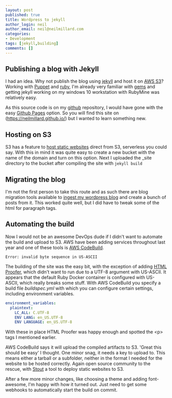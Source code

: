 ```yaml
---
layout: post
published: true
title: Wordpress to jekyll
author_login: neil
author_email: neil@neilmillard.com
categories:
- Development
tags: [jekyll,building]
comments: []
---
```

Publishing a blog with Jekyll
-----
I had an idea. Why not publish the blog using [jekyll](http://jekyllrb.com/) and host it on [AWS S3](https://aws.amazon.com/s3/)?
Working with [Puppet](https://puppet.com/) and [ruby](https://www.ruby-lang.org), I'm already very familiar with [gems](https://rubygems.org/) and getting jekyll working on my windows 10 workstation with RubyMine was relatively easy.

As this source code is on my [github](https://github.com) repository, I would have gone with the easy [Github Pages](https://help.github.com/articles/using-jekyll-as-a-static-site-generator-with-github-pages/) option.
So you will find this site on (https://neilmillard.github.io/) but I wanted to learn something new.

Hosting on S3
----
S3 has a feature to [host static websites](http://docs.aws.amazon.com/AmazonS3/latest/dev/HowDoIWebsiteConfiguration.html) direct from S3, serverless you could say. With this in mind it was quite easy to create a new bucket with the name of the domain and turn on this option.
Next I uploaded the _site directory to the bucket after compiling the site with ```jekyll build```

Migrating the blog
----
I'm not the first person to take this route and as such there are blog migration tools available to [ingest my wordpress blog](http://import.jekyllrb.com/docs/wordpress/) and create a bunch of posts from it.
This worked quite well, but I did have to tweak some of the html for paragraph tags.

Automating the build
----
Now I would not be an awesome DevOps dude if I didn't want to automate the build and upload to S3. AWS have been adding services throughout last year and one of these tools is [AWS CodeBuild](http://docs.aws.amazon.com/codebuild/latest/userguide/welcome.html).
```
Error: invalid byte sequence in US-ASCII
```
The building of the site was the easy bit, with the exception of adding [HTML Proofer](https://github.com/gjtorikian/html-proofer#using-with-jekyll), which didn't want to run due to a UTF-8 argument with US-ASCII.
It appears that the default Ruby Docker container is configured with US-ASCII, which really breaks some stuff.
With AWS CodeBuild you specify a build file *buildspec.yml* with which you can configure certain settings, including environment variables.
```yaml
environment_variables:
  plaintext:
    LC_ALL: C.UTF-8
    ENV LANG: en_US.UTF-8
    ENV LANGUAGE: en_US.UTF-8
```
With these in place HTML Proofer was happy enough and spotted the &lt;p> tags I mentioned earlier.

AWS CodeBuild says it will upload the compiled artifacts to S3. 'Great this should be easy' I thought. One minor snag, it needs a key to upload to. This means either a tarball or a subfolder, neither in the format I needed for the website to be hosted correctly.
Again open source community to the rescue, with [Stout](http://stout.is/) a tool to deploy static websites to S3.

After a few more minor changes, like choosing a theme and adding font-awesome, I'm happy with how it turned out.
Just need to get some webhooks to automatically start the build on commit.

